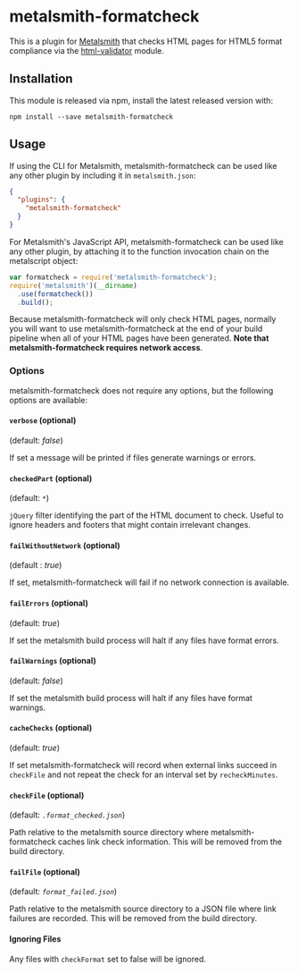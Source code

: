 # metalsmith-formatcheck

This is a plugin for [Metalsmith](http://metalsmith.io) that checks HTML
pages for HTML5 format compliance via the
[html-validator](https://www.npmjs.com/package/html-validator) module.

## Installation

This module is released via npm, install the latest released version with:

```
npm install --save metalsmith-formatcheck
```

##  Usage

If using the CLI for Metalsmith, metalsmith-formatcheck can be used like any other plugin by including it in `metalsmith.json`:

```json
{
  "plugins": {
    "metalsmith-formatcheck"
  }
}
```

For Metalsmith's JavaScript API, metalsmith-formatcheck can be used like any other plugin, by attaching it to the function invocation chain on the metalscript object:

```js
var formatcheck = require('metalsmith-formatcheck');
require('metalsmith')(__dirname)
  .use(formatcheck())
  .build();
```

Because metalsmith-formatcheck will only check HTML pages, normally you will
want to use metalsmith-formatcheck at the end of your build pipeline when all
of your HTML pages have been generated. **Note that metalsmith-formatcheck
requires network access**.

### Options

metalsmith-formatcheck does not require any options, but the following options
are available:

#### `verbose` (optional)

(default: *false*)

If set a message will be printed if files generate warnings or errors.

#### `checkedPart` (optional)

(default: `*`)

`jQuery` filter identifying the part of the HTML document to check. Useful to
ignore headers and footers that might contain irrelevant changes.

#### `failWithoutNetwork` (optional)

(default : *true*)

If set, metalsmith-formatcheck will fail if no network
connection is available.

#### `failErrors` (optional)

(default: *true*)

If set the metalsmith build process will halt if any files have format
errors.

#### `failWarnings` (optional)

(default: *false*)

If set the metalsmith build process will halt if any files have format
warnings.

#### `cacheChecks` (optional)

(default: *true*)

If set metalsmith-formatcheck will record when external links succeed in
`checkFile` and not repeat the check for an interval set by `recheckMinutes`.

#### `checkFile` (optional)

(default: *`.format_checked.json`*)

Path relative to the metalsmith source directory where
metalsmith-formatcheck caches link check information. This will be removed from
the build directory.

#### `failFile` (optional)

(default: *`format_failed.json`*)

Path relative to the metalsmith source directory to a JSON file where link
failures are recorded. This will be removed from the build directory.

#### Ignoring Files

Any files with `checkFormat` set to false will be ignored.
